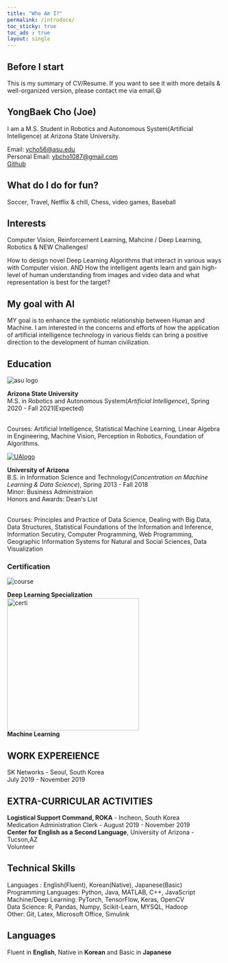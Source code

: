 ```yaml
---
title: "Who Am I?"
permalink: /introduce/
toc_sticky: true
toc_ads : true
layout: single
---
```

## Before I start

<div>This is my summary of CV/Resume. If you want to see it with more details & well-organized version, please contact me via email.😃</div>


## YongBaek Cho (Joe)

I am a M.S. Student in Robotics and Autonomous System(Artificial Intelligence) at Arizona State University.

Email: ycho56@asu.edu 
<br>Personal Email: ybcho1087@gmail.com 
<br>[Github](https://github.com/YB-Joe)


## What do I do for fun?

Soccer, Travel, Netflix & chill, Chess, video games, Baseball

## Interests

Computer Vision, Reinforcement Learning, Mahcine / Deep Learning, Robotics & NEW Challenges!

How to design novel Deep Learning Algorithms that interact in various ways with Computer vision. 
AND
How the intelligent agents learn and gain high-level of human understanding from images and video data and what representation is best for the target?

## My goal with AI

MY goal is to enhance the symbiotic relationship between Human and Machine. I am interested in the concerns and efforts of how the application of artificial intelligence technology in various fields can bring a positive direction to the development of human civilization.

## Education

![asu logo](https://user-images.githubusercontent.com/43649503/84981298-2ba5e500-b16f-11ea-9133-b16e5c41ac48.png)

<div style="text-align: left"><strong>Arizona State University</strong></div>
<div style="text-align: left"> M.S. in Robotics and Autonomous System(<em>Artificial Intelligence</em>), Spring 2020 - Fall 2021(Expected)</div>


<br>Courses: Artificial Intelligence, Statistical Machine Learning, Linear Algebra in Engineering, Machine Vision, Perception in Robotics, Foundation of Algorithms.

[![UAlogo](https://user-images.githubusercontent.com/43649503/84980195-5e9aa980-b16c-11ea-9f47-894fbaa9cc22.png)](https://www.arizona.edu)
<div style="text-align: left"><strong>University of Arizona</strong></div>
<div style="text-align: left"> B.S. in Information Science and Technology(<em>Concentration on Machine Learning & Data Science</em>), Spring 2013 - Fall 2018</div>
<div style="text-align: left">Minor: Business Administraion</div>
<div style="text-align: left">Honors and Awards: Dean's List</div>

<br>Courses: Principles and Practice of Data Science, Dealing with Big Data, Data Structures, Statistical Foundations of the Information and Inference, Information Secutiry, Computer Programming, Web Programming, Geographic Information Systems for Natural and Social Sciences, Data Visualization

### Certification

![course](https://user-images.githubusercontent.com/43649503/84982475-c1db0a80-b171-11ea-831a-e87c896e2bbc.png)
<div style="text-align: left"><strong>Deep Learning Specialization</strong></div>
<img width="308" alt="certi" src="https://user-images.githubusercontent.com/43649503/86007280-20e22e80-ba52-11ea-8336-48cba3f33039.png">

<div style="text-align: left"><strong>Machine Learning</strong></div>

## WORK EXPEREIENCE


<div style="text-align: left">SK Networks - Seoul, South Korea</div>
<div style="text-align: left">July 2019 - November 2019</div> 



## EXTRA-CURRICULAR ACTIVITIES

<div style="text-align: left"><strong>Logistical Support Command, ROKA</strong> - Incheon, South Korea</div>
<div style="text-align: left">Medication Administration Clerk - August 2019 - November 2019</div> 



<div style="text-align: left"><strong>Center for English as a Second Language</strong>, University of Arizona - Tucson,AZ</div>
<div style="text-align: left">Volunteer</div> 


## Technical Skills
Languages : English(Fluent), Korean(Native), Japanese(Basic) <br>
Programming Languages: Python, Java, MATLAB, C++, JavaScript  <br>
Machine/Deep Learning: PyTorch, TensorFlow, Keras, OpenCV <br>
Data Science: R, Pandas, Numpy, Scikit-Learn, MYSQL, Hadoop <br>
Other: Git, Latex, Microsoft Office, Simulink <br>



## Languages
Fluent in **English**, Native in **Korean** and Basic in **Japanese**


